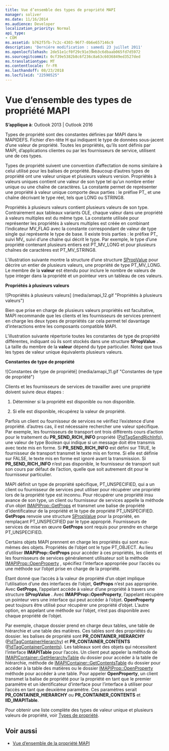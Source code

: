 ```yaml
---
title: Vue d’ensemble des types de propriété MAPI
manager: soliver
ms.date: 11/16/2014
ms.audience: Developer
localization_priority: Normal
api_type:
- COM
ms.assetid: b762f5fb-7c2c-4303-96f7-0b6e657146c9
description: 'Derniére modification : samedi 23 juillet 2011'
ms.openlocfilehash: 2de51e1cf0f29c91e39eb3c6dbaab065fd7d5972
ms.sourcegitcommit: 0cf39e5382b8c6f236c8a63c6036849ed3527ded
ms.translationtype: MT
ms.contentlocale: fr-FR
ms.lasthandoff: 08/23/2018
ms.locfileid: "22590525"
---
```

# <a name="mapi-property-type-overview"></a>Vue d’ensemble des types de propriété MAPI
  
**S’applique à**: Outlook 2013 | Outlook 2016 
  
Types de propriété sont des constantes définies par MAPI dans le MAPIDEFS. Fichier d’en-tête H qui indiquent le type de données sous-jacent d’une valeur de propriété. Toutes les propriétés, qu’ils sont définis par MAPI, d’applications clientes ou par les fournisseurs de service, utilisent une de ces types. 
  
Types de propriété suivent une convention d’affectation de noms similaire à celui utilisé pour les balises de propriété. Beaucoup d’autres types de propriété ont une valeur unique et plusieurs valeurs version. Propriétés à valeurs uniques contient une valeur de son type tel qu’un nombre entier unique ou une chaîne de caractères. La constante permet de représenter une propriété à valeur unique comporte deux parties : le préfixe PT_ et une chaîne décrivant le type réel, tels que LONG ou STRING8. 
  
Propriétés à plusieurs valeurs contient plusieurs valeurs de son type. Contrairement aux tableaux variants OLE, chaque valeur dans une propriété à valeurs multiples est du même type. La constante utilisée pour représenter les propriétés à valeurs multiples est créée en combinant l’indicateur MV_FLAG avec la constante correspondant de valeur de type single qui représente le type de base. Il existe trois parties : le préfixe PT_ suivi MV_ suivi d’une chaîne qui décrit le type. Par exemple, le type d’une propriété contenant plusieurs entiers est PT_MV_LONG et pour plusieurs chaînes de caractères est PT_MV_STRING8.
  
L’illustration suivante montre la structure d’une structure [SPropValue](spropvalue.md) pour décrire un entier de plusieurs valeurs, une propriété de type PT_MV_LONG. Le membre de la **valeur** est étendu pour inclure le nombre de valeurs de type integer dans la propriété et un pointeur vers un tableau de ces valeurs. 
  
**Propriétés à plusieurs valeurs**
  
![Propriétés à plusieurs valeurs] (media/amapi_12.gif "Propriétés à plusieurs valeurs")
  
Bien que prise en charge de plusieurs valeurs propriétés est facultative, MAPI recommande que les clients et les fournisseurs de services prennent en charge les deux types de propriétés car cela permet tel davantage d’interactions entre les composants compatible MAPI.
  
L’illustration suivante répertorie toutes les constantes de type de propriété différentes, indiquant où ils sont stockés dans une structure **SPropValue** . La taille du membre de la **valeur** dépend du type particulier. Notez que tous les types de valeur unique équivalents plusieurs valeurs. 
  
**Constantes de type de propriété**
  
![Constantes de type de propriété] (media/amapi_11.gif "Constantes de type de propriété")
  
Clients et les fournisseurs de services de travailler avec une propriété doivent suivre deux étapes :
  
1. Déterminer si la propriété est disponible ou non disponible.
    
2. Si elle est disponible, récupérez la valeur de propriété.
    
Parfois un client ou fournisseur de services ne vérifiez l’existence d’une propriété. d’autres cas, il est nécessaire rechercher une valeur spécifique. Par exemple, les fournisseurs de transport ont trois différents cours d’action pour le traitement du **PR\_SEND_RICH_INFO** propriété ([PidTagSendRichInfo](pidtagsendrichinfo-canonical-property.md)), une valeur de type Boolean qui indique si un message doit être transmis avec texte mis en forme. Si **PR\_SEND_RICH_INFO** est défini sur TRUE, le fournisseur de transport transmet le texte mis en forme. Si elle est définie sur FALSE, le texte mis en forme est ignoré avant la transmission. Si **PR_SEND_RICH_INFO** n’est pas disponible, le fournisseur de transport suit son cours par défaut de l’action, quelle que soit autrement dit pour le fournisseur particulier. 
  
MAPI définit un type de propriété spécifique, PT_UNSPECIFIED, qui a un client ou fournisseur de services peut utiliser pour récupérer une propriété lors de la propriété type est inconnu. Pour récupérer une propriété insu avance de son type, un client ou fournisseur de services appelle la méthode d’un objet [IMAPIProp::GetProps](imapiprop-getprops.md) et transmet une balise de propriété d’identificateur de la propriété et le type de propriété PT_UNSPECIFIED. **GetProps** renvoie une structure [SPropValue](spropvalue.md) pour la propriété, en remplaçant PT_UNSPECIFIED par le type approprié. Fournisseurs de services de mise en œuvre **GetProps** sont requis pour prendre en charge PT_UNSPECIFIED. 
  
Certains objets MAPI prennent en charge les propriétés qui sont eux-mêmes des objets. Propriétés de l’objet ont le type PT_OBJECT. Au lieu d’utiliser **IMAPIProp::GetProps** pour accéder à ces propriétés, les clients et les fournisseurs de services généralement utilisateur soit la méthode [IMAPIProp::OpenProperty](imapiprop-openproperty.md) , spécifiez l’interface appropriée pour l’accès ou une méthode sur l’objet prise en charge de la propriété. 
  
Étant donné que l’accès à la valeur de propriété d’un objet implique l’utilisation d’une des interfaces de l’objet, **GetProps** n’est pas appropriée. Avec **GetProps**, l’appelant accède à valeur d’une propriété à travers une structure **SPropValue** . Avec **IMAPIProp::OpenProperty**, l’appelant récupère un pointeur vers une interface qui peut accéder à l’objet. **OpenProperty** peut toujours être utilisé pour récupérer une propriété d’objet. L’autre option, en appelant une méthode sur l’objet, n’est pas disponible avec chaque propriété de l’objet. 
  
Par exemple, chaque dossier prend en charge deux tables, une table de hiérarchie et une table des matières. Ces tables sont des propriétés du dossier. les balises de propriété sont **PR_CONTAINER_HIERARCHY** ([PidTagContainerHierarchy](pidtagcontainerhierarchy-canonical-property.md)) et **PR_CONTAINER_CONTENTS** ([PidTagContainerContents](pidtagcontainercontents-canonical-property.md)). Les tableaux sont des objets qui nécessitent l’interface **IMAPITable** pour l’accès. Un client peut appeler la méthode de [IMAPIContainer::GetHierarchyTable](imapicontainer-gethierarchytable.md) du dossier pour accéder à la table de hiérarchie, méthode de [IMAPIContainer::GetContentsTable](imapicontainer-getcontentstable.md) du dossier pour accéder à la table des matières ou le dossier [IMAPIProp::OpenProperty ](imapiprop-openproperty.md)méthode pour accéder à une table. Pour appeler **OpenProperty**, un client transmet la balise de propriété pour la propriété en tant que le premier paramètre et un identificateur d’interface pour l’interface à utiliser pour l’accès en tant que deuxième paramètre. Ces paramètres serait **PR_CONTAINER_HIERARCHY** ou **PR_CONTAINER_CONTENTS** et **IID_IMAPITable**.
  
Pour obtenir une liste complète des types de valeur unique et plusieurs valeurs de propriété, voir [Types de propriété](property-types.md). 
  
## <a name="see-also"></a>Voir aussi

- [Vue d’ensemble de la propriété MAPI](mapi-property-overview.md)

